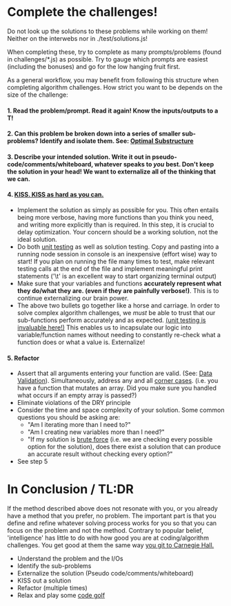 # Complete the challenges!
Do not look up the solutions to these problems while working on them! Neither on the interwebs nor in ./test/solutions.js!

When completing these, try to complete as many prompts/problems (found in challenges/\*.js) as possible. Try to gauge which prompts are easiest (including the bonuses) and go for the low hanging fruit first. 

As a general workflow, you may benefit from following this structure when completing algorithm challenges. How strict you want to be depends on the size of the challenge:

#### 1. Read the problem/prompt. Read it again! Know the inputs/outputs to a T!

#### 2. Can this problem be broken down into a series of smaller sub-problems? Identify and isolate them. See: [Optimal Substructure](https://en.wikipedia.org/wiki/Optimal_substructure#Problems_with_optimal_substructure)

#### 3. Describe your intended solution. Write it out in pseudo-code/comments/whiteboard, whatever speaks to *you* best. Don't keep the solution in your head! We want to externalize all of the thinking that we can.

#### 4. [KISS. KISS as hard as you can.](https://en.wikipedia.org/wiki/KISS_principle)
  * Implement the solution as simply as possible for you. This often entails being more verbose, having more functions than you think you need, and writing more explicitly than is required. In this step, it is crucial to delay optimization. Your concern should be a working solution, not the ideal solution.
  * Do both [unit testing](https://en.wikipedia.org/wiki/Unit_testing) as well as solution testing. Copy and pasting into a running node session in console is an inexpensive (effort wise) way to start! If you plan on running the file many times to test, make relevant testing calls at the end of the file and implement meaningful print statements ('\t' is an excellent way to start organizing terminal output)
  * Make sure that your variables and functions **accurately represent what they do/what they are. (even if they are painfully verbose!)**. This is to continue externalizing our brain power.
  * The above two bullets go together like a horse and carriage. In order to solve complex algorithm challenges, we *must* be able to trust that our sub-functions perform accurately and as expected. [(unit testing is invaluable here!)](https://en.wikipedia.org/wiki/Unit_testing) This enables us to incapsulate our logic into variable/function names without needing to constantly re-check what a function does or what a value is. Externalize!

#### 5. Refactor
  * Assert that all arguments entering your function are valid. (See: [Data Validation](https://en.wikipedia.org/wiki/Data_validation)). Simultaneously, address any and all [corner cases](https://en.wikipedia.org/wiki/Corner_case). (i.e. you have a function that mutates an array. Did you make sure you handled what occurs if an empty array is passed?)
  * Eliminate violations of the DRY principle
  * Consider the time and space complexity of your solution. Some common questions you should be asking are:
    * "Am I iterating more than I need to?"
    * "Am I creating new variables more than I need?"
    * "If my solution is [brute force](https://en.wikipedia.org/wiki/Brute-force_search) (i.e. we are checking every possible option for the solution), does there exist a solution that can produce an accurate result without checking every option?"
  * See step 5


  # In Conclusion / TL:DR
  If the method described above does not resonate with you, or you already have a method that you prefer, no problem. The important part is that you define and refine whatever solving process works for you so that you can focus on the problem and not the method. Contrary to popular belief, 'intelligence' has little to do with how good you are at coding/algorithm challenges. You get good at them the same way [you git to Carnegie Hall.](https://www.youtube.com/watch?v=XNAF5pAQENI)

  - Understand the problem and the I/Os
  - Identify the sub-problems
  - Externalize the solution (Pseudo code/comments/whiteboard)
  - KISS out a solution
  - Refactor (multiple times)
  - Relax and play some [code golf](https://en.wikipedia.org/wiki/Code_golf)

